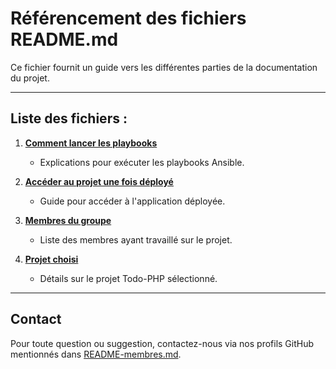 
# Référencement des fichiers README.md

Ce fichier fournit un guide vers les différentes parties de la documentation du projet.

---

## **Liste des fichiers :**
1. **[Comment lancer les playbooks](lancer-playbooks.md)**
    - Explications pour exécuter les playbooks Ansible.

2. **[Accéder au projet une fois déployé](acces-projet.md)**
    - Guide pour accéder à l'application déployée.

3. **[Membres du groupe](membres.md)**
    - Liste des membres ayant travaillé sur le projet.

4. **[Projet choisi](projet-choisi.md)**
    - Détails sur le projet Todo-PHP sélectionné.

---

## **Contact**
Pour toute question ou suggestion, contactez-nous via nos profils GitHub mentionnés dans [README-membres.md](./README-membres.md).

